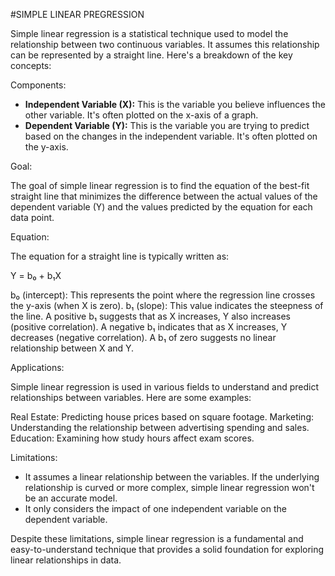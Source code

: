 #SIMPLE LINEAR PREGRESSION

Simple linear regression is a statistical technique used to model the relationship between two continuous variables. It assumes this relationship can be represented by a straight line. Here's a breakdown of the key concepts:

Components:

* **Independent Variable (X):** This is the variable you believe influences the other variable. It's often plotted on the x-axis of a graph.
* **Dependent Variable (Y):** This is the variable you are trying to predict based on the changes in the independent variable. It's often plotted on the y-axis.

Goal:

The goal of simple linear regression is to find the equation of the best-fit straight line that minimizes the difference between the actual values of the dependent variable (Y) and the values predicted by the equation for each data point.

Equation:

The equation for a straight line is typically written as:

Y = b₀ + b₁X

b₀ (intercept): This represents the point where the regression line crosses the y-axis (when X is zero).
b₁ (slope): This value indicates the steepness of the line. 
A positive b₁ suggests that as X increases, Y also increases (positive correlation).
A negative b₁ indicates that as X increases, Y decreases (negative correlation).
A b₁ of zero suggests no linear relationship between X and Y.

Applications:

Simple linear regression is used in various fields to understand and predict relationships between variables. Here are some examples:

Real Estate: Predicting house prices based on square footage.
Marketing: Understanding the relationship between advertising spending and sales.
Education: Examining how study hours affect exam scores.

Limitations:

* It assumes a linear relationship between the variables. If the underlying relationship is curved or more complex, simple linear regression won't be an accurate model.
* It only considers the impact of one independent variable on the dependent variable.

Despite these limitations, simple linear regression is a fundamental and easy-to-understand technique that provides a solid foundation for exploring linear relationships in data.


